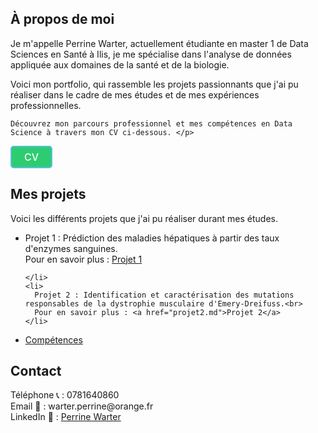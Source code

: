 <section id="À propos de moi">
  <h2>À propos de moi</h2>
  <p> Je m'appelle Perrine Warter, actuellement étudiante en master 1 de Data Sciences en Santé à Ilis, je me spécialise dans l'analyse de données appliquée aux domaines de la santé et de la biologie. <br>
    
Voici mon portfolio, qui rassemble les projets passionnants que j'ai pu réaliser dans le cadre de mes études et de mes expériences professionnelles.<br>

    Découvrez mon parcours professionnel et mes compétences en Data Science à travers mon CV ci-dessous. </p>

<a href="https://github.com/Perrinewtr/Portfolio/blob/main/CV%20Perrine_12%3A2024.pdf" download class="cv-button">CV</a>
<style>
.cv-button {
  padding: 6px 20px;
  background-color: #2ecc71;
  color: white;
  text-align: center;
  border-radius: 5px;
  text-decoration: none;
  font-weight: 500;
  font-size: 16px; 
  display: inline-block;
  border: 2px solid #5bc0de;
  transition: background-color 0.3s ease, transform 0.3s ease;
}
.cv-button:hover {
  background-color: #27ae60;
  transform: scale(1.05);
}
.cv-button:active {
background-color: #2791a3;
}
</style>
</section>


<section id="Projets">
  <h2>Mes projets</h2>
  <p>Voici les différents projets que j'ai pu réaliser durant mes études.</p>

  <ul>
    <li>
      Projet 1 : Prédiction des maladies hépatiques à partir des taux d'enzymes sanguines. <br>
      Pour en savoir plus : <a href="projets.md">Projet 1</a> <br>
      
    </li>
    <li>
      Projet 2 : Identification et caractérisation des mutations responsables de la dystrophie musculaire d'Emery-Dreifuss.<br>
      Pour en savoir plus : <a href="projet2.md">Projet 2</a>
    </li>
  </ul>
</section>

    
- [Compétences](compétences.md) 


<section id="contact">
  <h2>Contact</h2>
  <p> Téléphone 📞 : 0781640860 <br>
    Email 📧 : warter.perrine@orange.fr <br>
    LinkedIn 🔗 : <a href="https://www.linkedin.com/in/perrine-warter-140a3026a" target="_blank">Perrine Warter</a> </p>
</section>
